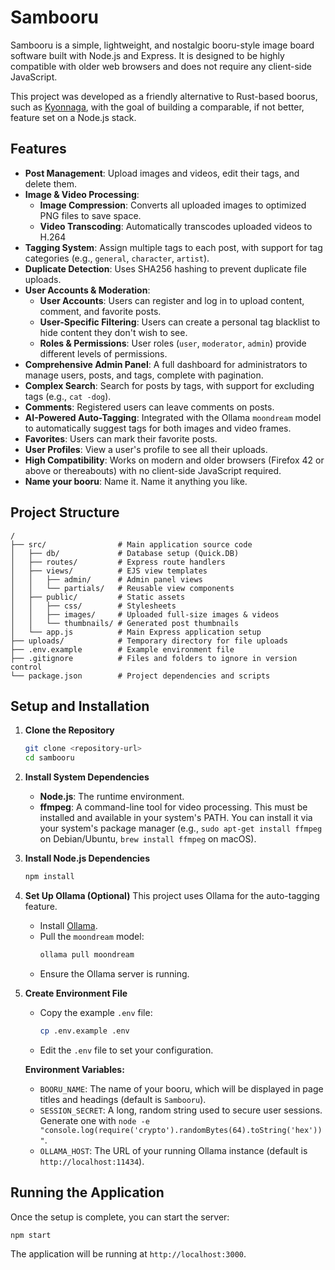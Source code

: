 # Sambooru

Sambooru is a simple, lightweight, and nostalgic booru-style image board software built with Node.js and Express. It is designed to be highly compatible with older web browsers and does not require any client-side JavaScript.

This project was developed as a friendly alternative to Rust-based boorus, such as [Kyonnaga](https://codeberg.org/PatchMixolydic/kyonnaga), with the goal of building a comparable, if not better, feature set on a Node.js stack.

## Features

*   **Post Management**: Upload images and videos, edit their tags, and delete them.
*   **Image & Video Processing**:
    *   **Image Compression**: Converts all uploaded images to optimized PNG files to save space.
    *   **Video Transcoding**: Automatically transcodes uploaded videos to H.264
*   **Tagging System**: Assign multiple tags to each post, with support for tag categories (e.g., `general`, `character`, `artist`).
*   **Duplicate Detection**: Uses SHA256 hashing to prevent duplicate file uploads.
*   **User Accounts & Moderation**:
    *   **User Accounts**: Users can register and log in to upload content, comment, and favorite posts.
    *   **User-Specific Filtering**: Users can create a personal tag blacklist to hide content they don't wish to see.
    *   **Roles & Permissions**: User roles (`user`, `moderator`, `admin`) provide different levels of permissions.
*   **Comprehensive Admin Panel**: A full dashboard for administrators to manage users, posts, and tags, complete with pagination.
*   **Complex Search**: Search for posts by tags, with support for excluding tags (e.g., `cat -dog`).
*   **Comments**: Registered users can leave comments on posts.
*   **AI-Powered Auto-Tagging**: Integrated with the Ollama `moondream` model to automatically suggest tags for both images and video frames.
*   **Favorites**: Users can mark their favorite posts.
*   **User Profiles**: View a user's profile to see all their uploads.
*   **High Compatibility**: Works on modern and older browsers (Firefox 42 or above or thereabouts) with no client-side JavaScript required.
*   **Name your booru**: Name it. Name it anything you like. 

## Project Structure

```
/
├── src/                # Main application source code
│   ├── db/             # Database setup (Quick.DB)
│   ├── routes/         # Express route handlers
│   ├── views/          # EJS view templates
│   │   ├── admin/      # Admin panel views
│   │   └── partials/   # Reusable view components
│   ├── public/         # Static assets
│   │   ├── css/        # Stylesheets
│   │   ├── images/     # Uploaded full-size images & videos
│   │   └── thumbnails/ # Generated post thumbnails
│   └── app.js          # Main Express application setup
├── uploads/            # Temporary directory for file uploads
├── .env.example        # Example environment file
├── .gitignore          # Files and folders to ignore in version control
└── package.json        # Project dependencies and scripts
```

## Setup and Installation

1.  **Clone the Repository**
    ```bash
    git clone <repository-url>
    cd sambooru
    ```

2.  **Install System Dependencies**
    *   **Node.js**: The runtime environment.
    *   **ffmpeg**: A command-line tool for video processing. This must be installed and available in your system's PATH. You can install it via your system's package manager (e.g., `sudo apt-get install ffmpeg` on Debian/Ubuntu, `brew install ffmpeg` on macOS).

3.  **Install Node.js Dependencies**
    ```bash
    npm install
    ```

4.  **Set Up Ollama (Optional)**
    This project uses Ollama for the auto-tagging feature.
    - Install [Ollama](https://ollama.com/).
    - Pull the `moondream` model:
      ```bash
      ollama pull moondream
      ```
    - Ensure the Ollama server is running.

5.  **Create Environment File**
    - Copy the example `.env` file:
      ```bash
      cp .env.example .env
      ```
    - Edit the `.env` file to set your configuration.

    **Environment Variables:**
    *   `BOORU_NAME`: The name of your booru, which will be displayed in page titles and headings (default is `Sambooru`).
    *   `SESSION_SECRET`: A long, random string used to secure user sessions. Generate one with `node -e "console.log(require('crypto').randomBytes(64).toString('hex'))"`.
    *   `OLLAMA_HOST`: The URL of your running Ollama instance (default is `http://localhost:11434`).

## Running the Application

Once the setup is complete, you can start the server:

```bash
npm start
```

The application will be running at `http://localhost:3000`. 
